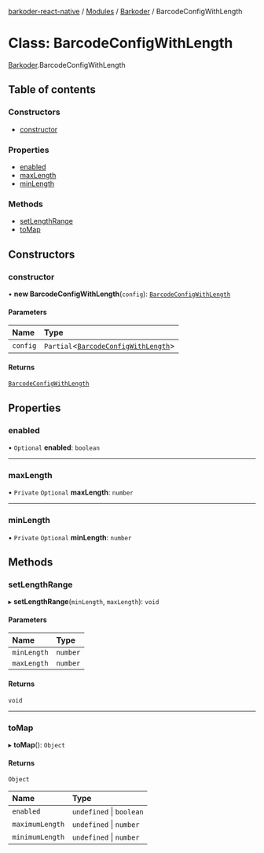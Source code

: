 [barkoder-react-native](../README.md) / [Modules](../modules.md) / [Barkoder](../modules/Barkoder.md) / BarcodeConfigWithLength

# Class: BarcodeConfigWithLength

[Barkoder](../modules/Barkoder.md).BarcodeConfigWithLength

## Table of contents

### Constructors

- [constructor](Barkoder.BarcodeConfigWithLength.md#constructor)

### Properties

- [enabled](Barkoder.BarcodeConfigWithLength.md#enabled)
- [maxLength](Barkoder.BarcodeConfigWithLength.md#maxlength)
- [minLength](Barkoder.BarcodeConfigWithLength.md#minlength)

### Methods

- [setLengthRange](Barkoder.BarcodeConfigWithLength.md#setlengthrange)
- [toMap](Barkoder.BarcodeConfigWithLength.md#tomap)

## Constructors

### constructor

• **new BarcodeConfigWithLength**(`config`): [`BarcodeConfigWithLength`](Barkoder.BarcodeConfigWithLength.md)

#### Parameters

| Name | Type |
| :------ | :------ |
| `config` | `Partial`\<[`BarcodeConfigWithLength`](Barkoder.BarcodeConfigWithLength.md)\> |

#### Returns

[`BarcodeConfigWithLength`](Barkoder.BarcodeConfigWithLength.md)

## Properties

### enabled

• `Optional` **enabled**: `boolean`

___

### maxLength

• `Private` `Optional` **maxLength**: `number`

___

### minLength

• `Private` `Optional` **minLength**: `number`

## Methods

### setLengthRange

▸ **setLengthRange**(`minLength`, `maxLength`): `void`

#### Parameters

| Name | Type |
| :------ | :------ |
| `minLength` | `number` |
| `maxLength` | `number` |

#### Returns

`void`

___

### toMap

▸ **toMap**(): `Object`

#### Returns

`Object`

| Name | Type |
| :------ | :------ |
| `enabled` | `undefined` \| `boolean` |
| `maximumLength` | `undefined` \| `number` |
| `minimumLength` | `undefined` \| `number` |
